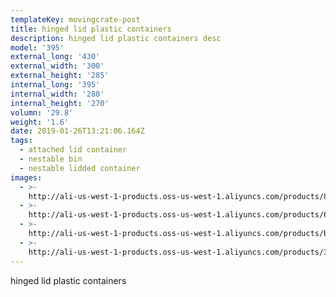 ```yaml
---
templateKey: movingcrate-post
title: hinged lid plastic containers
description: hinged lid plastic containers desc
model: '395'
external_long: '430'
external_width: '300'
external_height: '285'
internal_long: '395'
internal_width: '280'
internal_height: '270'
volumn: '29.8'
weight: '1.6'
date: 2019-01-26T13:21:06.164Z
tags:
  - attached lid container
  - nestable bin
  - nestable lidded container
images:
  - >-
    http://ali-us-west-1-products.oss-us-west-1.aliyuncs.com/products/837bb4aa0e0542dda791de62d4cd90a9.jpg
  - >-
    http://ali-us-west-1-products.oss-us-west-1.aliyuncs.com/products/6582e0ae8ecf4881b3ac3d6e59b6a087.jpg
  - >-
    http://ali-us-west-1-products.oss-us-west-1.aliyuncs.com/products/b895c3ca9f4442eb9b55694a1968ccca.jpg
  - >-
    http://ali-us-west-1-products.oss-us-west-1.aliyuncs.com/products/3b0ed21aab2241f68ebbe370fe39714d.jpg
---
```

hinged lid plastic containers
